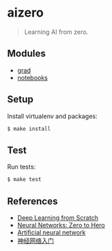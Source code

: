 # aizero

> Learning AI from zero.

## Modules

- [grad](./src/grad)
- [notebooks](./notebooks)

## Setup

Install virtualenv and packages:

```bash
$ make install
```

## Test

Run tests:

```bash
$ make test
```

## References

- [Deep Learning from Scratch](https://www.oreilly.co.jp/books/9784873117584/)
- [Neural Networks: Zero to Hero](https://karpathy.ai/zero-to-hero.html)
- [Artificial neural network](https://en.wikipedia.org/wiki/Artificial_neural_network)
- [神经网络入门](https://www.ruanyifeng.com/blog/2017/07/neural-network.html)
